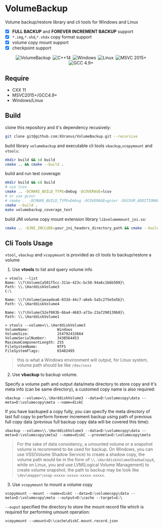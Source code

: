 # VolumeBackup
Volume backup/restore library and cli tools for Windows and Linux

 - [X] **FULL BACKUP** and **FOREVER INCREMENT BACKUP** support
 - [X] `*.img`,`*.vhd`,`*.vhdx` copy format support
 - [X] volume copy mount support
 - [X] checkpoint support

<div align="center">
<img src="https://github.com/XUranus/VolumeBackup/actions/workflows/cmake-multi-platform.yml/badge.svg" alt="VolumeBackup" title="VolumeBackup">&thinsp;
<img src="https://img.shields.io/badge/-C++11-3F63B3.svg?style=flat&logo=C%2B%2B&logoColor=white" alt="C++14" title="C++ Standards Used: C++14">&thinsp;
<img src="https://img.shields.io/badge/-Windows-6E46A2.svg?style=flat&logo=windows-11&logoColor=white" alt="Windows" title="Supported Platform: Windows">&thinsp;
<img src="https://img.shields.io/badge/-Linux-9C2A91.svg?style=flat&logo=linux&logoColor=white" alt="Linux" title="Supported Platform: Linux">&thinsp;
<img src="https://img.shields.io/badge/MSVC%202015+-flag.svg?color=555555&style=flat&logo=visual%20studio&logoColor=white" alt="MSVC 2015+" title="Supported Windows Compiler: MSVC 2015 or later">&thinsp;
<img src="https://img.shields.io/badge/GCC%204.9+-flag.svg?color=555555&style=flat&logo=gnu&logoColor=white" alt="GCC 4.9+" title="Supported Unix Compiler: GCC 4.9 or later">&thinsp;
</div>

## Require
 - CXX 11
 - MSVC2015+/GCC4.9+
 - Windows/Linux

## Build
clone this repository and it's dependency recusively:
```bash
git clone git@github.com:XUranus/VolumeBackup.git --recursive
```
build library `volumebackup` and executable cli tools `vbackup`,`vcopymount` and `vtools`:
```bash
mkdir build && cd build
cmake .. && cmake --build .
```

build and run test coverage:
```bash
mkdir build && cd build
# use lcov
cmake .. -DCMAKE_BUILD_TYPE=Debug -DCOVERAGE=lcov
# or use gcovr
# cmake .. -DCMAKE_BUILD_TYPE=Debug -DCOVERAGE=gcovr -DGCOVR_ADDITIONAL_ARGS="--gcov-ignore-parse-errors"
cmake --build .
make volumebackup_coverage_test
```

build JNI volume copy mount extension library `libvolumemount_jni.so`:
```bash
cmake .. -DJNI_INCLUDE=your_jni_headers_directory_path && cmake --build .
```

## Cli Tools Usage
`vtool`, `vbackup` and `vcopymount` is provided as cli tools to backup/restore a volume
1. Use **vtools** to list and query volume info
```
> vtools --list
Name: \\?\Volume{a501f5cc-311e-423c-bc58-94a6c1b6b509}\
Path: \\.\HarddiskVolume3
C:\

Name: \\?\Volume{aeaadea6-033d-44c7-a6eb-5a5c275e5e5b}\
Path: \\.\HarddiskVolume4

Name: \\?\Volume{52ef083b-6ba4-4683-a73a-23a7290139b0}\
Path: \\.\HarddiskVolume1

> vtools --volume=\\.\HarddiskVolume3
VolumeName:             Windows
VolumeSize:             254792433664
VolumeSerialNumber:     3430564453
MaximumComponentLength: 255
FileSystemName:         NTFS
FileSystemFlags:        65482495
```

> this is what a Windows environment will output, for Linux system, volume path should be like `/dev/xxxx`

2. Use **vbackup** to backup volume.

Specify a volume path and output data/meta directory to store copy and it's meta info (can be same directory), a customed copy name is also required:
```
vbackup --volume=\\.\HarddiskVolume3 --data=D:\volumecopy\data --meta=D:\volumecopy\meta --name=diskC
```
If you have backuped a copy fully, you can specify the meta directory of last full copy to perform forever increment backup using path of previous full copy data (previous full backup copy data will be covered this time):
```
vbackup --volume=\\.\HarddiskVolume3 --data=D:\volumecopy\data --meta=D:\volumecopy\meta2 --name=diskC --prevmeta=D:\volumecopy\meta
```

> For the sake of data consistency, a umounted volume or a snapshot volume is recommend to be used for backup. On Windows, you can use VSS(Volume Shadow Service) to create a shadow copy, the volume path would be in the form of `\\.\HarddiskVolumeShadowCopyX`, while on Linux, you and use LVM(Logical Volume Management) to create volume snapshot, the path to backup may be look like `\dev\mapper\snap-xxxxx-xxxxx-xxxxx-xxxxx`.

3. Use `vcopymount` to mount a volume copy
```
vcopymount --mount --name=diskC --data=D:\volumecopy\data --meta=D:\volumecopy\meta --output=D:\cache --target=G:\
```
`--ouput` specified the directory to store the mount record file which is required for performing umount operation:
```
vcopymount --umount=D:\cache\diskC.mount.record.json
```